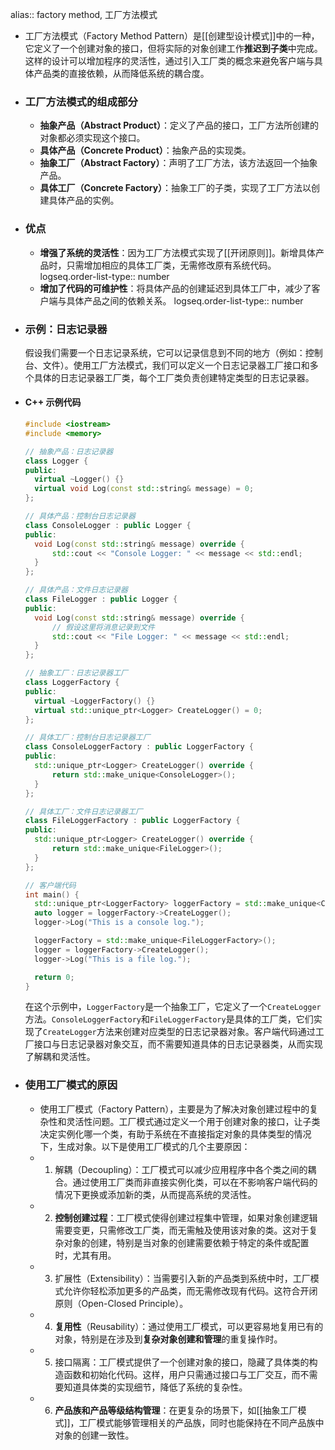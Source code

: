 alias:: factory method, 工厂方法模式

- 工厂方法模式（Factory Method Pattern）是[[创建型设计模式]]中的一种，它定义了一个创建对象的接口，但将实际的对象创建工作**推迟到子类**中完成。这样的设计可以增加程序的灵活性，通过引入工厂类的概念来避免客户端与具体产品类的直接依赖，从而降低系统的耦合度。
- ### 工厂方法模式的组成部分
	- **抽象产品（Abstract Product）**：定义了产品的接口，工厂方法所创建的对象都必须实现这个接口。
	- **具体产品（Concrete Product）**：抽象产品的实现类。
	- **抽象工厂（Abstract Factory）**：声明了工厂方法，该方法返回一个抽象产品。
	- **具体工厂（Concrete Factory）**：抽象工厂的子类，实现了工厂方法以创建具体产品的实例。
- ### 优点
	- **增强了系统的灵活性**：因为工厂方法模式实现了[[开闭原则]]。新增具体产品时，只需增加相应的具体工厂类，无需修改原有系统代码。
	  logseq.order-list-type:: number
	- **增加了代码的可维护性**：将具体产品的创建延迟到具体工厂中，减少了客户端与具体产品之间的依赖关系。
	  logseq.order-list-type:: number
- ### 示例：日志记录器
  
  假设我们需要一个日志记录系统，它可以记录信息到不同的地方（例如：控制台、文件）。使用工厂方法模式，我们可以定义一个日志记录器工厂接口和多个具体的日志记录器工厂类，每个工厂类负责创建特定类型的日志记录器。
- #### C++ 示例代码
  
  ```cpp
  #include <iostream>
  #include <memory>
  
  // 抽象产品：日志记录器
  class Logger {
  public:
    virtual ~Logger() {}
    virtual void Log(const std::string& message) = 0;
  };
  
  // 具体产品：控制台日志记录器
  class ConsoleLogger : public Logger {
  public:
    void Log(const std::string& message) override {
        std::cout << "Console Logger: " << message << std::endl;
    }
  };
  
  // 具体产品：文件日志记录器
  class FileLogger : public Logger {
  public:
    void Log(const std::string& message) override {
        // 假设这里将消息记录到文件
        std::cout << "File Logger: " << message << std::endl;
    }
  };
  
  // 抽象工厂：日志记录器工厂
  class LoggerFactory {
  public:
    virtual ~LoggerFactory() {}
    virtual std::unique_ptr<Logger> CreateLogger() = 0;
  };
  
  // 具体工厂：控制台日志记录器工厂
  class ConsoleLoggerFactory : public LoggerFactory {
  public:
    std::unique_ptr<Logger> CreateLogger() override {
        return std::make_unique<ConsoleLogger>();
    }
  };
  
  // 具体工厂：文件日志记录器工厂
  class FileLoggerFactory : public LoggerFactory {
  public:
    std::unique_ptr<Logger> CreateLogger() override {
        return std::make_unique<FileLogger>();
    }
  };
  
  // 客户端代码
  int main() {
    std::unique_ptr<LoggerFactory> loggerFactory = std::make_unique<ConsoleLoggerFactory>();
    auto logger = loggerFactory->CreateLogger();
    logger->Log("This is a console log.");
  
    loggerFactory = std::make_unique<FileLoggerFactory>();
    logger = loggerFactory->CreateLogger();
    logger->Log("This is a file log.");
  
    return 0;
  }
  ```
  
  在这个示例中，`LoggerFactory`是一个抽象工厂，它定义了一个`CreateLogger`方法。`ConsoleLoggerFactory`和`FileLoggerFactory`是具体的工厂类，它们实现了`CreateLogger`方法来创建对应类型的日志记录器对象。客户端代码通过工厂接口与日志记录器对象交互，而不需要知道具体的日志记录器类，从而实现了解耦和灵活性。
- ### 使用工厂模式的原因
	- 使用工厂模式（Factory Pattern），主要是为了解决对象创建过程中的复杂性和灵活性问题。工厂模式通过定义一个用于创建对象的接口，让子类决定实例化哪一个类，有助于系统在不直接指定对象的具体类型的情况下，生成对象。以下是使用工厂模式的几个主要原因：
	- 1. 解耦（Decoupling）：工厂模式可以减少应用程序中各个类之间的耦合。通过使用工厂类而非直接实例化类，可以在不影响客户端代码的情况下更换或添加新的类，从而提高系统的灵活性。
	- 2. **控制创建过程**：工厂模式使得创建过程集中管理，如果对象创建逻辑需要变更，只需修改工厂类，而无需触及使用该对象的类。这对于复杂对象的创建，特别是当对象的创建需要依赖于特定的条件或配置时，尤其有用。
	- 3. 扩展性（Extensibility）：当需要引入新的产品类到系统中时，工厂模式允许你轻松添加更多的产品类，而无需修改现有代码。这符合开闭原则（Open-Closed Principle）。
	- 4. **复用性**（Reusability）：通过使用工厂模式，可以更容易地复用已有的对象，特别是在涉及到**复杂对象创建和管理**的重复操作时。
	- 5. 接口隔离：工厂模式提供了一个创建对象的接口，隐藏了具体类的构造函数和初始化代码。这样，用户只需通过接口与工厂交互，而不需要知道具体类的实现细节，降低了系统的复杂性。
	- 6. **产品族和产品等级结构管理**：在更复杂的场景下，如[[抽象工厂模式]]，工厂模式能够管理相关的产品族，同时也能保持在不同产品族中对象的创建一致性。